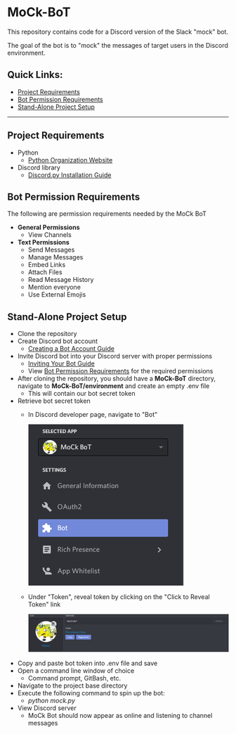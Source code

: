 # MoCk-BoT
This repository contains code for a Discord version of the Slack "mock" bot.

The goal of the bot is to "mock" the messages of target users in the Discord environment.

## Quick Links:
- [Project Requirements](#project-requirements)
- [Bot Permission Requirements](#bot-permission-requirements)
- [Stand-Alone Project Setup](#stand-alone-project-setup)

----------------------------------

## Project Requirements
- Python
  - [Python Organization Website](https://www.python.org/)
- Discord library
  - [Discord.py Installation Guide](https://discordpy.readthedocs.io/en/latest/intro.html)

## Bot Permission Requirements
The following are permission requirements needed by the MoCk BoT
 - **General Permissions**
   - View Channels
 - **Text Permissions**
   - Send Messages
   - Manage Messages
   - Embed Links
   - Attach Files
   - Read Message History
   - Mention everyone
   - Use External Emojis
   
## Stand-Alone Project Setup
- Clone the repository
- Create Discord bot account
  - [Creating a Bot Account Guide](https://discordpy.readthedocs.io/en/latest/discord.html#)
- Invite Discord bot into your Discord server with proper permissions
  - [Inviting Your Bot Guide](https://discordpy.readthedocs.io/en/latest/discord.html#inviting-your-bot)
  - View [Bot Permission Requirements](#bot-permission-requirements) for the required permissions  
- After cloning the repository, you should have a **MoCk-BoT** directory, navigate to **MoCk-BoT/environment** and create an empty .env file
  - This will contain our bot secret token
- Retrieve bot secret token
  - In Discord developer page, navigate to "Bot"
  
    ![Discord Bot Selection](/images/bot-selection-snap.PNG)
  - Under "Token", reveal token by clicking on the "Click to Reveal Token" link

    ![Token Reveal](/images/token-reveal-snap.PNG)
- Copy and paste bot token into .env file and save
- Open a command line window of choice
  - Command prompt, GitBash, etc.
- Navigate to the project base directory
- Execute the following command to spin up the bot:
  - *python mock.py*
- View Discord server
  - MoCk Bot should now appear as online and listening to channel messages